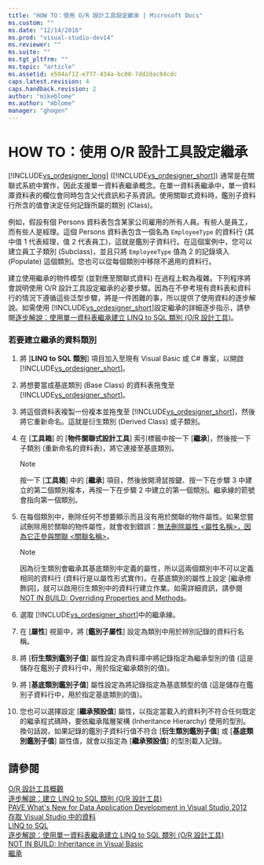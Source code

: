 ```yaml
---
title: "HOW TO：使用 O/R 設計工具設定繼承 | Microsoft Docs"
ms.custom: ""
ms.date: "12/14/2016"
ms.prod: "visual-studio-dev14"
ms.reviewer: ""
ms.suite: ""
ms.tgt_pltfrm: ""
ms.topic: "article"
ms.assetid: e594af12-e777-434a-bc08-7dd2dac84cdc
caps.latest.revision: 4
caps.handback.revision: 2
author: "mikeblome"
ms.author: "mblome"
manager: "ghogen"
---
```

# HOW TO：使用 O/R 設計工具設定繼承
[!INCLUDE[vs_ordesigner_long](../data-tools/includes/vs_ordesigner_long_md.md)] \([!INCLUDE[vs_ordesigner_short](../data-tools/includes/vs_ordesigner_short_md.md)]\) 通常是在關聯式系統中實作，因此支援單一資料表繼承概念。在單一資料表繼承中，單一資料庫資料表的欄位會同時包含父代資訊和子系資訊。使用關聯式資料時，鑑別子資料行所含的值會決定任何記錄所屬的類別 \(Class\)。  
  
 例如，假設有個 Persons 資料表包含某家公司雇用的所有人員。有些人是員工，而有些人是經理。這個 Persons 資料表包含一個名為 `EmployeeType` 的資料行 \(其中值 1 代表經理，值 2 代表員工\)，這就是鑑別子資料行。在這個案例中，您可以建立員工子類別 \(Subclass\)，並且只將 `EmployeeType` 值為 2 的記錄填入 \(Populate\) 這個類別。您也可以從每個類別中移除不適用的資料行。  
  
 建立使用繼承的物件模型 \(並對應至關聯式資料\) 在過程上較為複雜。下列程序將會說明使用 O\/R 設計工具設定繼承的必要步驟。因為在不參考現有資料表和資料行的情況下遵循這些泛型步驟，將是一件困難的事，所以提供了使用資料的逐步解說。如需使用 [!INCLUDE[vs_ordesigner_short](../data-tools/includes/vs_ordesigner_short_md.md)]設定繼承的詳細逐步指示，請參閱[逐步解說：使用單一資料表繼承建立 LINQ to SQL 類別 \(O\/R 設計工具\)](../data-tools/walkthrough-creating-linq-to-sql-classes-by-using-single-table-inheritance-o-r-designer.md)。  
  
### 若要建立繼承的資料類別  
  
1.  將 \[**LINQ to SQL 類別**\] 項目加入至現有 Visual Basic 或 C\# 專案，以開啟 [!INCLUDE[vs_ordesigner_short](../data-tools/includes/vs_ordesigner_short_md.md)]。  
  
2.  將想要當成基底類別 \(Base Class\) 的資料表拖曳至 [!INCLUDE[vs_ordesigner_short](../data-tools/includes/vs_ordesigner_short_md.md)]。  
  
3.  將這個資料表複製一份複本並拖曳至 [!INCLUDE[vs_ordesigner_short](../data-tools/includes/vs_ordesigner_short_md.md)]，然後將它重新命名。這就是衍生類別 \(Derived Class\) 或子類別。  
  
4.  在 \[**工具箱**\] 的 \[**物件關聯式設計工具**\] 索引標籤中按一下 \[**繼承**\]，然後按一下子類別 \(重新命名的資料表\)，將它連接至基底類別。  
  
    > [!NOTE]
    >  按一下 \[**工具箱**\] 中的 \[**繼承**\] 項目，然後放開滑鼠按鍵、按一下在步驟 3 中建立的第二個類別複本，再按一下在步驟 2 中建立的第一個類別。繼承線的箭號會指向第一個類別。  
  
5.  在每個類別中，刪除任何不想要顯示而且沒有用於關聯的物件屬性。如果您嘗試刪除用於關聯的物件屬性，就會收到錯誤：[無法刪除屬性 \<屬性名稱\>，因為它正參與關聯 \<關聯名稱\>](../data-tools/the-property-property-name-cannot-be-deleted-because-it-is-participating-in-the-association-association-name.md)。  
  
    > [!NOTE]
    >  因為衍生類別會繼承其基底類別中定義的屬性，所以這兩個類別中不可以定義相同的資料行 \(資料行是以屬性形式實作\)。在基底類別的屬性上設定 \[繼承修飾詞\]，就可以啟用衍生類別中的資料行建立作業。如需詳細資訊，請參閱[NOT IN BUILD: Overriding Properties and Methods](http://msdn.microsoft.com/zh-tw/2167e8f5-1225-4b13-9ebd-02591ba90213)。  
  
6.  選取 [!INCLUDE[vs_ordesigner_short](../data-tools/includes/vs_ordesigner_short_md.md)]中的繼承線。  
  
7.  在 \[**屬性**\] 視窗中，將 \[**鑑別子屬性**\] 設定為類別中用於辨別記錄的資料行名稱。  
  
8.  將 \[**衍生類別鑑別子值**\] 屬性設定為資料庫中將記錄指定為繼承型別的值 \(這是儲存在鑑別子資料行中，用於指定繼承類別的值\)。  
  
9. 將 \[**基底類別鑑別子值**\] 屬性設定為將記錄指定為基底類型的值 \(這是儲存在鑑別子資料行中，用於指定基底類別的值\)。  
  
10. 您也可以選擇設定 \[**繼承預設值**\] 屬性，以指定當載入的資料列不符合任何既定的繼承程式碼時，要依繼承階層架構 \(Inheritance Hierarchy\) 使用的型別。換句話說，如果記錄的鑑別子資料行值不符合 \[**衍生類別鑑別子值**\] 或 \[**基底類別鑑別子值**\] 屬性值，就會以指定為 \[**繼承預設值**\] 的型別載入記錄。  
  
## 請參閱  
 [O\/R 設計工具概觀](../Topic/LINQ%20to%20SQL%20Tools%20in%20Visual%20Studio1.md)   
 [逐步解說：建立 LINQ to SQL 類別 \(O\/R 設計工具\)](../Topic/Walkthrough:%20Creating%20LINQ%20to%20SQL%20Classes%20\(O-R%20Designer\).md)   
 [PAVE What's New for Data Application Development in Visual Studio 2012](http://msdn.microsoft.com/zh-tw/3d50d68f-5f44-4915-842f-6d42fce793f1)   
 [存取 Visual Studio 中的資料](../data-tools/accessing-data-in-visual-studio.md)   
 [LINQ to SQL](../Topic/LINQ%20to%20SQL.md)   
 [逐步解說：使用單一資料表繼承建立 LINQ to SQL 類別 \(O\/R 設計工具\)](../data-tools/walkthrough-creating-linq-to-sql-classes-by-using-single-table-inheritance-o-r-designer.md)   
 [NOT IN BUILD: Inheritance in Visual Basic](http://msdn.microsoft.com/zh-tw/e5e6e240-ed31-4657-820c-079b7c79313c)   
 [繼承](/dotnet/csharp/programming-guide/classes-and-structs/inheritance)